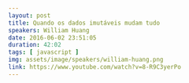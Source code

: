 ```yaml
---
layout: post
title: Quando os dados imutáveis mudam tudo
speakers: William Huang
date: 2016-06-02 23:51:05
duration: 42:02
tags: [ javascript ]
img: assets/image/speakers/william-huang.png
link: https://www.youtube.com/watch?v=8-R9C3yerPo
---
```

